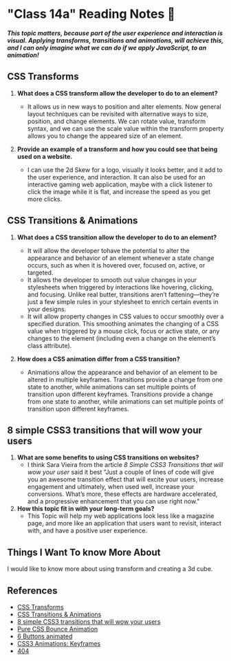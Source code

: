 # "Class 14a" Reading Notes 📖

***This topic matters, because part of the user experience and interaction is visual. Applying transforms, transitions and animations, will achieve this, and I can only imagine what we can do if we apply JavaScript, to an animation!***

## CSS Transforms

1. **What does a CSS transform allow the developer to do to an element?**
   - It allows us in new ways to position and alter elements. Now general layout techniques can be revisited with alternative ways to size, position, and change elements. We can rotate value, transform syntax, and we can use the scale value within the transform property allows you to change the appeared size of an element.

2. **Provide an example of a transform and how you could see that being used on a website.**
   - I can use the 2d Skew for a logo, visually it looks better, and it add to the user experience, and interaction. It can also be used for an interactive gaming web application, maybe with a click listener to click the image while it is flat, and increase the speed as you get more clicks.

## CSS Transitions & Animations

1. **What does a CSS transition allow the developer to do to an element?**
   - It will allow the developer tohave the potential to alter the appearance and behavior of an element whenever a state change occurs, such as when it is hovered over, focused on, active, or targeted.
   - It allows the developer to smooth out value changes in your stylesheets when triggered by interactions like hovering, clicking, and focusing. Unlike real butter, transitions aren’t fattening—they’re just a few simple rules in your stylesheet to enrich certain events in your designs.
   - It will allow property changes in CSS values to occur smoothly over a specified duration. This smoothing animates the changing of a CSS value when triggered by a mouse click, focus or active state, or any changes to the element (including even a change on the element’s class attribute).

2. **How does a CSS animation differ from a CSS transition?**
   - Animations allow the appearance and behavior of an element to be altered in multiple keyframes. Transitions provide a change from one state to another, while animations can set multiple points of transition upon different keyframes. Transitions provide a change from one state to another, while animations can set multiple points of transition upon different keyframes.

## 8 simple CSS3 transitions that will wow your users

1. **What are some benefits to using CSS transitions on websites?**
   - I think Sara Vieira from the article *8 Simple CSS3 Transitions that will wow your user* said it best "Just a couple of lines of code will give you an awesome transition effect that will excite your users, increase engagement and ultimately, when used well, increase your conversions. What’s more, these effects are hardware accelerated, and a progressive enhancement that you can use right now."
2. **How this topic fit in with your long-term goals?**
   - This Topic will help my web applications look less like a magazine page, and more like an application that users want to revisit, interact with, and have a positive user experience.

## Things I Want To know More About

I would like to know more about using transform and creating a 3d cube.

## References

- [CSS Transforms](https://learn.shayhowe.com/advanced-html-css/css-transforms/)
- [CSS Transitions & Animations](https://www.webdesignerdepot.com/2014/05/8-simple-css3-transitions-that-will-wow-your-users/)
- [8 simple CSS3 transitions that will wow your users](https://learn.shayhowe.com/advanced-html-css/transitions-animations/)
- [Pure CSS Bounce Animation](https://codepen.io/dp_lewis/pen/QWMxRR)
- [6 Buttons animated](https://codepen.io/retyui/pen/ByoaXV)
- [CSS3 Animations: Keyframes](https://codepen.io/akshaychauhan/pen/dyBqVo)
- [404](https://codepen.io/kieranfivestars/pen/MYdQxX)
